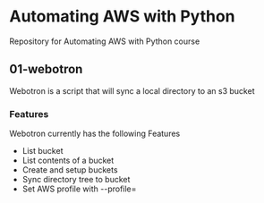 # Automating AWS with Python

Repository for Automating AWS with Python course


## 01-webotron

Webotron is a script that will sync a local directory to an s3 bucket


### Features

Webotron currently has the following Features

- List bucket
- List contents of a bucket
- Create and setup buckets
- Sync directory tree to bucket
- Set AWS profile with --profile=<profileName>
